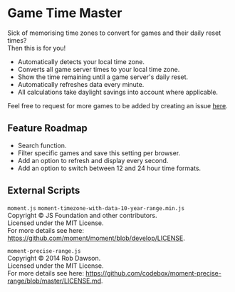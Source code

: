 # Game Time Master
Sick of memorising time zones to convert for games and their daily reset times?  
Then this is for you!

- Automatically detects your local time zone.
- Converts all game server times to your local time zone.
- Show the time remaining until a game server's daily reset.
- Automatically refreshes data every minute.
- All calculations take daylight savings into account where applicable.

Feel free to request for more games to be added by creating an issue [here](https://github.com/cicerakes/Game-Time-Master/issues).

## Feature Roadmap
- Search function.
- Filter specific games and save this setting per browser.
- Add an option to refresh and display every second.
- Add an option to switch between 12 and 24 hour time formats.

## External Scripts
`moment.js` `moment-timezone-with-data-10-year-range.min.js`  
Copyright © JS Foundation and other contributors.  
Licensed under the MIT License.  
For more details see here: https://github.com/moment/moment/blob/develop/LICENSE.

`moment-precise-range.js`  
Copyright © 2014 Rob Dawson.  
Licensed under the MIT License.  
For more details see here: https://github.com/codebox/moment-precise-range/blob/master/LICENSE.md.
